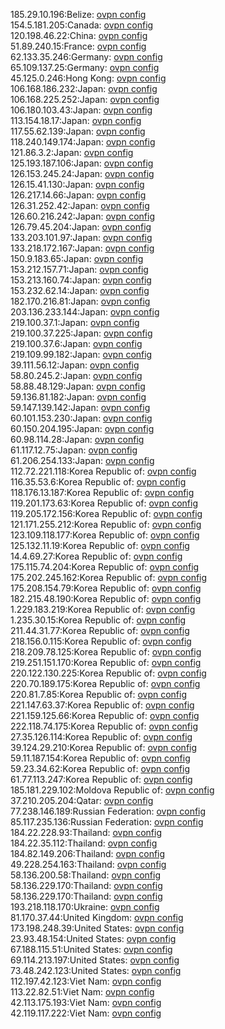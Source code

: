 185.29.10.196:Belize: [ovpn config](vpn/185_29_10_196.ovpn)  
154.5.181.205:Canada: [ovpn config](vpn/154_5_181_205.ovpn)  
120.198.46.22:China: [ovpn config](vpn/120_198_46_22.ovpn)  
51.89.240.15:France: [ovpn config](vpn/51_89_240_15.ovpn)  
62.133.35.246:Germany: [ovpn config](vpn/62_133_35_246.ovpn)  
65.109.137.25:Germany: [ovpn config](vpn/65_109_137_25.ovpn)  
45.125.0.246:Hong Kong: [ovpn config](vpn/45_125_0_246.ovpn)  
106.168.186.232:Japan: [ovpn config](vpn/106_168_186_232.ovpn)  
106.168.225.252:Japan: [ovpn config](vpn/106_168_225_252.ovpn)  
106.180.103.43:Japan: [ovpn config](vpn/106_180_103_43.ovpn)  
113.154.18.17:Japan: [ovpn config](vpn/113_154_18_17.ovpn)  
117.55.62.139:Japan: [ovpn config](vpn/117_55_62_139.ovpn)  
118.240.149.174:Japan: [ovpn config](vpn/118_240_149_174.ovpn)  
121.86.3.2:Japan: [ovpn config](vpn/121_86_3_2.ovpn)  
125.193.187.106:Japan: [ovpn config](vpn/125_193_187_106.ovpn)  
126.153.245.24:Japan: [ovpn config](vpn/126_153_245_24.ovpn)  
126.15.41.130:Japan: [ovpn config](vpn/126_15_41_130.ovpn)  
126.217.14.66:Japan: [ovpn config](vpn/126_217_14_66.ovpn)  
126.31.252.42:Japan: [ovpn config](vpn/126_31_252_42.ovpn)  
126.60.216.242:Japan: [ovpn config](vpn/126_60_216_242.ovpn)  
126.79.45.204:Japan: [ovpn config](vpn/126_79_45_204.ovpn)  
133.203.101.97:Japan: [ovpn config](vpn/133_203_101_97.ovpn)  
133.218.172.167:Japan: [ovpn config](vpn/133_218_172_167.ovpn)  
150.9.183.65:Japan: [ovpn config](vpn/150_9_183_65.ovpn)  
153.212.157.71:Japan: [ovpn config](vpn/153_212_157_71.ovpn)  
153.213.160.74:Japan: [ovpn config](vpn/153_213_160_74.ovpn)  
153.232.62.14:Japan: [ovpn config](vpn/153_232_62_14.ovpn)  
182.170.216.81:Japan: [ovpn config](vpn/182_170_216_81.ovpn)  
203.136.233.144:Japan: [ovpn config](vpn/203_136_233_144.ovpn)  
219.100.37.1:Japan: [ovpn config](vpn/219_100_37_1.ovpn)  
219.100.37.225:Japan: [ovpn config](vpn/219_100_37_225.ovpn)  
219.100.37.6:Japan: [ovpn config](vpn/219_100_37_6.ovpn)  
219.109.99.182:Japan: [ovpn config](vpn/219_109_99_182.ovpn)  
39.111.56.12:Japan: [ovpn config](vpn/39_111_56_12.ovpn)  
58.80.245.2:Japan: [ovpn config](vpn/58_80_245_2.ovpn)  
58.88.48.129:Japan: [ovpn config](vpn/58_88_48_129.ovpn)  
59.136.81.182:Japan: [ovpn config](vpn/59_136_81_182.ovpn)  
59.147.139.142:Japan: [ovpn config](vpn/59_147_139_142.ovpn)  
60.101.153.230:Japan: [ovpn config](vpn/60_101_153_230.ovpn)  
60.150.204.195:Japan: [ovpn config](vpn/60_150_204_195.ovpn)  
60.98.114.28:Japan: [ovpn config](vpn/60_98_114_28.ovpn)  
61.117.12.75:Japan: [ovpn config](vpn/61_117_12_75.ovpn)  
61.206.254.133:Japan: [ovpn config](vpn/61_206_254_133.ovpn)  
112.72.221.118:Korea Republic of: [ovpn config](vpn/112_72_221_118.ovpn)  
116.35.53.6:Korea Republic of: [ovpn config](vpn/116_35_53_6.ovpn)  
118.176.13.187:Korea Republic of: [ovpn config](vpn/118_176_13_187.ovpn)  
119.201.173.63:Korea Republic of: [ovpn config](vpn/119_201_173_63.ovpn)  
119.205.172.156:Korea Republic of: [ovpn config](vpn/119_205_172_156.ovpn)  
121.171.255.212:Korea Republic of: [ovpn config](vpn/121_171_255_212.ovpn)  
123.109.118.177:Korea Republic of: [ovpn config](vpn/123_109_118_177.ovpn)  
125.132.11.19:Korea Republic of: [ovpn config](vpn/125_132_11_19.ovpn)  
14.4.69.27:Korea Republic of: [ovpn config](vpn/14_4_69_27.ovpn)  
175.115.74.204:Korea Republic of: [ovpn config](vpn/175_115_74_204.ovpn)  
175.202.245.162:Korea Republic of: [ovpn config](vpn/175_202_245_162.ovpn)  
175.208.154.79:Korea Republic of: [ovpn config](vpn/175_208_154_79.ovpn)  
182.215.48.190:Korea Republic of: [ovpn config](vpn/182_215_48_190.ovpn)  
1.229.183.219:Korea Republic of: [ovpn config](vpn/1_229_183_219.ovpn)  
1.235.30.15:Korea Republic of: [ovpn config](vpn/1_235_30_15.ovpn)  
211.44.31.77:Korea Republic of: [ovpn config](vpn/211_44_31_77.ovpn)  
218.156.0.115:Korea Republic of: [ovpn config](vpn/218_156_0_115.ovpn)  
218.209.78.125:Korea Republic of: [ovpn config](vpn/218_209_78_125.ovpn)  
219.251.151.170:Korea Republic of: [ovpn config](vpn/219_251_151_170.ovpn)  
220.122.130.225:Korea Republic of: [ovpn config](vpn/220_122_130_225.ovpn)  
220.70.189.175:Korea Republic of: [ovpn config](vpn/220_70_189_175.ovpn)  
220.81.7.85:Korea Republic of: [ovpn config](vpn/220_81_7_85.ovpn)  
221.147.63.37:Korea Republic of: [ovpn config](vpn/221_147_63_37.ovpn)  
221.159.125.66:Korea Republic of: [ovpn config](vpn/221_159_125_66.ovpn)  
222.118.74.175:Korea Republic of: [ovpn config](vpn/222_118_74_175.ovpn)  
27.35.126.114:Korea Republic of: [ovpn config](vpn/27_35_126_114.ovpn)  
39.124.29.210:Korea Republic of: [ovpn config](vpn/39_124_29_210.ovpn)  
59.11.187.154:Korea Republic of: [ovpn config](vpn/59_11_187_154.ovpn)  
59.23.34.62:Korea Republic of: [ovpn config](vpn/59_23_34_62.ovpn)  
61.77.113.247:Korea Republic of: [ovpn config](vpn/61_77_113_247.ovpn)  
185.181.229.102:Moldova Republic of: [ovpn config](vpn/185_181_229_102.ovpn)  
37.210.205.204:Qatar: [ovpn config](vpn/37_210_205_204.ovpn)  
77.238.146.189:Russian Federation: [ovpn config](vpn/77_238_146_189.ovpn)  
85.117.235.136:Russian Federation: [ovpn config](vpn/85_117_235_136.ovpn)  
184.22.228.93:Thailand: [ovpn config](vpn/184_22_228_93.ovpn)  
184.22.35.112:Thailand: [ovpn config](vpn/184_22_35_112.ovpn)  
184.82.149.206:Thailand: [ovpn config](vpn/184_82_149_206.ovpn)  
49.228.254.163:Thailand: [ovpn config](vpn/49_228_254_163.ovpn)  
58.136.200.58:Thailand: [ovpn config](vpn/58_136_200_58.ovpn)  
58.136.229.170:Thailand: [ovpn config](vpn/58_136_229_170.ovpn)  
58.136.229.170:Thailand: [ovpn config](vpn/58_136_229_170.ovpn)  
193.218.118.170:Ukraine: [ovpn config](vpn/193_218_118_170.ovpn)  
81.170.37.44:United Kingdom: [ovpn config](vpn/81_170_37_44.ovpn)  
173.198.248.39:United States: [ovpn config](vpn/173_198_248_39.ovpn)  
23.93.48.154:United States: [ovpn config](vpn/23_93_48_154.ovpn)  
67.188.115.51:United States: [ovpn config](vpn/67_188_115_51.ovpn)  
69.114.213.197:United States: [ovpn config](vpn/69_114_213_197.ovpn)  
73.48.242.123:United States: [ovpn config](vpn/73_48_242_123.ovpn)  
112.197.42.123:Viet Nam: [ovpn config](vpn/112_197_42_123.ovpn)  
113.22.82.51:Viet Nam: [ovpn config](vpn/113_22_82_51.ovpn)  
42.113.175.193:Viet Nam: [ovpn config](vpn/42_113_175_193.ovpn)  
42.119.117.222:Viet Nam: [ovpn config](vpn/42_119_117_222.ovpn)  
